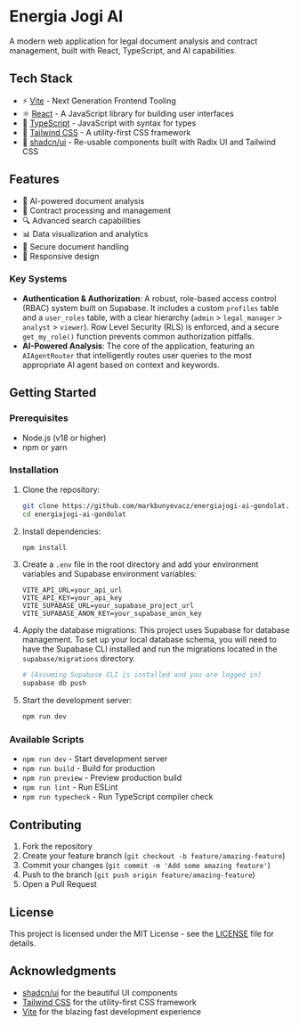 # Energia Jogi AI

A modern web application for legal document analysis and contract management, built with React, TypeScript, and AI capabilities.

## Tech Stack

- ⚡️ [Vite](https://vitejs.dev/) - Next Generation Frontend Tooling
- ⚛️ [React](https://reactjs.org/) - A JavaScript library for building user interfaces
- 📘 [TypeScript](https://www.typescriptlang.org/) - JavaScript with syntax for types
- 🎨 [Tailwind CSS](https://tailwindcss.com/) - A utility-first CSS framework
- 🎯 [shadcn/ui](https://ui.shadcn.com/) - Re-usable components built with Radix UI and Tailwind CSS

## Features

- 🤖 AI-powered document analysis
- 📄 Contract processing and management
- 🔍 Advanced search capabilities
- 📊 Data visualization and analytics
- 🔐 Secure document handling
- 📱 Responsive design

### Key Systems

-   **Authentication & Authorization**: A robust, role-based access control (RBAC) system built on Supabase. It includes a custom `profiles` table and a `user_roles` table, with a clear hierarchy (`admin` > `legal_manager` > `analyst` > `viewer`). Row Level Security (RLS) is enforced, and a secure `get_my_role()` function prevents common authorization pitfalls.
-   **AI-Powered Analysis**: The core of the application, featuring an `AIAgentRouter` that intelligently routes user queries to the most appropriate AI agent based on context and keywords.

## Getting Started

### Prerequisites

- Node.js (v18 or higher)
- npm or yarn

### Installation

1. Clone the repository:
   ```bash
   git clone https://github.com/markbunyevacz/energiajogi-ai-gondolat.git
   cd energiajogi-ai-gondolat
   ```

2. Install dependencies:
   ```bash
   npm install
   ```

3. Create a `.env` file in the root directory and add your environment variables and Supabase environment variables:
   ```env
   VITE_API_URL=your_api_url
   VITE_API_KEY=your_api_key
   VITE_SUPABASE_URL=your_supabase_project_url
   VITE_SUPABASE_ANON_KEY=your_supabase_anon_key
   ```

4. Apply the database migrations:
   This project uses Supabase for database management. To set up your local database schema, you will need to have the Supabase CLI installed and run the migrations located in the `supabase/migrations` directory.

   ```bash
   # (Assuming Supabase CLI is installed and you are logged in)
   supabase db push
   ```

5. Start the development server:
   ```bash
   npm run dev
   ```

### Available Scripts

- `npm run dev` - Start development server
- `npm run build` - Build for production
- `npm run preview` - Preview production build
- `npm run lint` - Run ESLint
- `npm run typecheck` - Run TypeScript compiler check

## Contributing

1. Fork the repository
2. Create your feature branch (`git checkout -b feature/amazing-feature`)
3. Commit your changes (`git commit -m 'Add some amazing feature'`)
4. Push to the branch (`git push origin feature/amazing-feature`)
5. Open a Pull Request

## License

This project is licensed under the MIT License - see the [LICENSE](LICENSE) file for details.

## Acknowledgments

- [shadcn/ui](https://ui.shadcn.com/) for the beautiful UI components
- [Tailwind CSS](https://tailwindcss.com/) for the utility-first CSS framework
- [Vite](https://vitejs.dev/) for the blazing fast development experience 